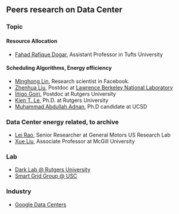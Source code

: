 ## Peers research on Data Center

### Topic
#### Resource Allocation
- [Fahad Rafique Dogar](https://sites.google.com/site/fahaddogar/home), Assistant Professor in Tufts University


#### Scheduling Algorithms, Energy efficiency
- [Minghong Lin](http://users.cms.caltech.edu/~mhlin/), Research scientist in Facebook.
- [Zhenhua Liu](http://users.cms.caltech.edu/~zliu2/), Postdoc at [Lawrence Berkeley National Laboratory](http://www.lbl.gov/)
- [Íñigo Goiri](http://www.research.rutgers.edu/~goiri/), Postdoc at Rutgers University
- [Kien T. Le](http://www.cs.rutgers.edu/~lekien/), Ph.D. at Rutgers University
- [Muhammad Abdullah Adnan](https://sites.google.com/site/abdullahadnan/), Ph.D candidate at UCSD

### Data Center energy related, to archive
- [Lei Rao](https://sites.google.com/site/drleirao/), Senior Researcher at General Motors US Research Lab
- [Xue Liu](http://www.cs.mcgill.ca/~xueliu/), Associate Professor at McGill University


### Lab
- [Dark Lab @ Rutgers University](http://www.darklab.rutgers.edu/) 
- [Smart Grid Group  @ USC](http://ganges.usc.edu/wiki/Smart_Grid)

### Industry
- [Google Data Centers](http://www.google.com/about/datacenters/)
